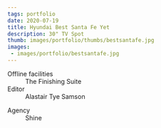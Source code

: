 ```yaml
---
tags: portfolio
date: 2020-07-19
title: Hyundai Best Santa Fe Yet
description: 30" TV Spot
thumb: images/portfolio/thumbs/bestsantafe.jpg
images:
 - images/portfolio/bestsantafe.jpg
---
```


<dl>
  <dt>Offline facilities</dt>
  <dd>The Finishing Suite</dd>

  <dt>Editor</dt>
  <dd>Alastair Tye Samson</dd>
</dl>

<dl>
  <dt>Agency</dt>
  <dd>Shine</dd>
</dl>
